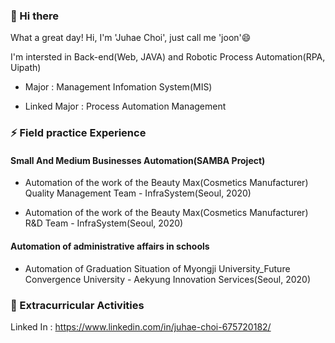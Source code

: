 ### 👋 Hi there 

What a great day! Hi, I'm 'Juhae Choi', just call me 'joon'😄

I'm intersted in Back-end(Web, JAVA) and Robotic Process Automation(RPA, Uipath)

- Major : Management Infomation System(MIS)

- Linked Major : Process Automation Management


### ⚡ Field practice Experience

#### Small And Medium Businesses Automation(SAMBA Project)

- Automation of the work of the Beauty Max(Cosmetics Manufacturer) Quality Management Team - InfraSystem(Seoul, 2020)

- Automation of the work of the Beauty Max(Cosmetics Manufacturer) R&D Team - InfraSystem(Seoul, 2020)

#### Automation of administrative affairs in schools

- Automation of Graduation Situation of Myongji University_Future Convergence University - Aekyung Innovation Services(Seoul, 2020)

### 👯 Extracurricular Activities

Linked In : https://www.linkedin.com/in/juhae-choi-675720182/

<!--
**JuHaeChoi/JuHaeChoi** is a ✨ _special_ ✨ repository because its `README.md` (this file) appears on your GitHub profile.











Here are some ideas to get you started:

- 🔭 I’m currently working on ...
- 🌱 I’m currently learning ...
- 👯 I’m looking to collaborate on ...
- 🤔 I’m looking for help with ...
- 💬 Ask me about ...
- 📫 How to reach me: ...
- 😄 Pronouns: ...
- ⚡ Fun fact: ...
-->
